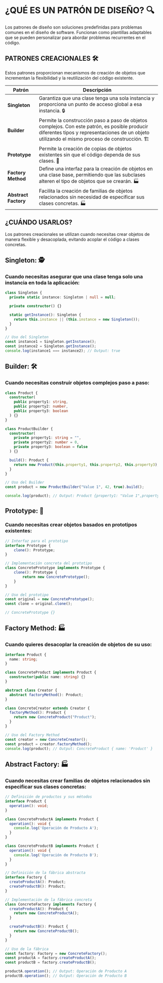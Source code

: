# ¿QUÉ ES UN PATRÓN DE DISEÑO? 🔍

Los patrones de diseño son soluciones predefinidas para problemas comunes en el diseño de software. Funcionan como plantillas adaptables que se pueden personalizar para abordar problemas recurrentes en el código.

## PATRONES CREACIONALES 🛠️

Estos patrones proporcionan mecanismos de creación de objetos que incrementan la flexibilidad y la reutilización del código existente.

| Patrón           | Descripción                                                                                         |
|------------------|-----------------------------------------------------------------------------------------------------|
| **Singleton**       | Garantiza que una clase tenga una sola instancia y proporciona un punto de acceso global a esa instancia. 🔒 |
| **Builder**         | Permite la construcción paso a paso de objetos complejos. Con este patrón, es posible producir diferentes tipos y representaciones de un objeto utilizando el mismo proceso de construcción. 🏗️ |
| **Prototype**       | Permite la creación de copias de objetos existentes sin que el código dependa de sus clases. 📑     |
| **Factory Method**  | Define una interfaz para la creación de objetos en una clase base, permitiendo que las subclases alteren el tipo de objetos que se crearán. 🏭|
| **Abstract Factory** | Facilita la creación de familias de objetos relacionados sin necesidad de especificar sus clases concretas. 🏭|


## ¿CUÁNDO USARLOS?

Los patrones creacionales se utilizan cuando necesitas crear objetos de manera flexible y desacoplada, evitando acoplar el código a clases concretas. 


## Singleton: 🕵️
### Cuando necesitas asegurar que una clase tenga solo una instancia en toda la aplicación:

```ts
class Singleton {
  private static instance: Singleton | null = null;

  private constructor() {}

  static getInstance(): Singleton {
    return this.instance || (this.instance = new Singleton());
  }
}

// Uso del Singleton
const instance1 = Singleton.getInstance();
const instance2 = Singleton.getInstance();
console.log(instance1 === instance2); // Output: true

```

## Builder: 🛠️ 
### Cuando necesitas construir objetos complejos paso a paso:

```ts
class Product {
  constructor(
    public property1: string,
    public property2: number,
    public property3: boolean
  ) {}
}

class ProductBuilder {
  constructor(
    private property1: string = "",
    private property2: number = 0,
    private property3: boolean = false
  ) {}

  build(): Product {
    return new Product(this.property1, this.property2, this.property3);
  }
}

// Uso del Builder
const product = new ProductBuilder("Value 1", 42, true).build();

console.log(product); // Output: Product {property1: "Value 1",property2: 42,property3: true}
```

## Prototype: 🔄
### Cuando necesitas crear objetos basados en prototipos existentes:

```ts
// Interfaz para el prototipo
interface Prototype {
    clone(): Prototype;
}

// Implementación concreta del prototipo
class ConcretePrototype implements Prototype {
    clone(): Prototype {
        return new ConcretePrototype();
    }
}

// Uso del prototipo
const original = new ConcretePrototype();
const clone = original.clone();

// ConcretePrototype {}
```

## Factory Method: 🏭
### Cuando quieres desacoplar la creación de objetos de su uso:

```ts
interface Product {
  name: string;
}

class ConcreteProduct implements Product {
  constructor(public name: string) {}
}

abstract class Creator {
  abstract factoryMethod(): Product;
}

class ConcreteCreator extends Creator {
  factoryMethod(): Product {
    return new ConcreteProduct("Product");
  }
}

// Uso del Factory Method
const creator = new ConcreteCreator();
const product = creator.factoryMethod();
console.log(product); // Output: ConcreteProduct { name: 'Product' }
```

## Abstract Factory: 🏭
### Cuando necesitas crear familias de objetos relacionados sin especificar sus clases concretas:

```ts
// Definición de productos y sus métodos
interface Product {
  operation(): void;
}

class ConcreteProductA implements Product {
  operation(): void {
    console.log('Operación de Producto A');
  }
}

class ConcreteProductB implements Product {
  operation(): void {
    console.log('Operación de Producto B');
  }
}

// Definición de la fábrica abstracta
interface Factory {
  createProductA(): Product;
  createProductB(): Product;
}

// Implementación de la fábrica concreta
class ConcreteFactory implements Factory {
  createProductA(): Product {
    return new ConcreteProductA();
  }

  createProductB(): Product {
    return new ConcreteProductB();
  }
}

// Uso de la fábrica
const factory: Factory = new ConcreteFactory();
const productA = factory.createProductA();
const productB = factory.createProductB();

productA.operation(); // Output: Operación de Producto A
productB.operation(); // Output: Operación de Producto B
````